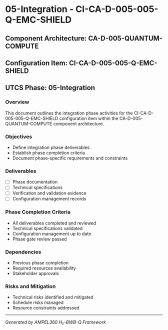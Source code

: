 # 05-Integration - CI-CA-D-005-005-Q-EMC-SHIELD

## Component Architecture: CA-D-005-QUANTUM-COMPUTE
## Configuration Item: CI-CA-D-005-005-Q-EMC-SHIELD
## UTCS Phase: 05-Integration

### Overview
This document outlines the integration phase activities for the CI-CA-D-005-005-Q-EMC-SHIELD configuration item within the CA-D-005-QUANTUM-COMPUTE component architecture.

### Objectives
- Define integration phase deliverables
- Establish phase completion criteria
- Document phase-specific requirements and constraints

### Deliverables
- [ ] Phase documentation
- [ ] Technical specifications
- [ ] Verification and validation evidence
- [ ] Configuration management records

### Phase Completion Criteria
- All deliverables completed and reviewed
- Technical specifications validated
- Configuration management up to date
- Phase gate review passed

### Dependencies
- Previous phase completion
- Required resources availability
- Stakeholder approvals

### Risks and Mitigation
- Technical risks identified and mitigated
- Schedule risks managed
- Resource constraints addressed

---
*Generated by AMPEL360 H₂-BWB-Q Framework*
